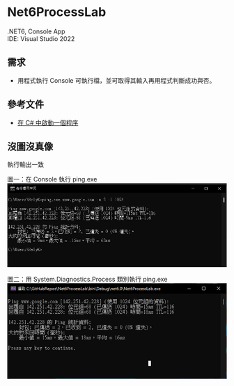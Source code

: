 # Net6ProcessLab
.NET6,  Console App     
IDE: Visual Studio 2022   

## 需求
* 用程式執行 Console 可執行檔，並可取得其輸入再用程式判斷成功與否。   

## 參考文件
* [在 C# 中啟動一個程序](https://www.delftstack.com/zh-tw/howto/csharp/csharp-start-process/)

## 沒圖沒真像
執行輸出一致

圖一：在 Console 執行 ping.exe
![在 Console 執行 ping.exe](https://github.com/relyky/Net6ProcessLab/blob/main/_doc/%E5%9C%96%E7%89%871.png)

圖二：用 System.Diagnostics.Process 類別執行 ping.exe
![用 System.Diagnostics.Process 類別執行 ping.exe](https://github.com/relyky/Net6ProcessLab/blob/main/_doc/%E5%9C%96%E7%89%872.png)
